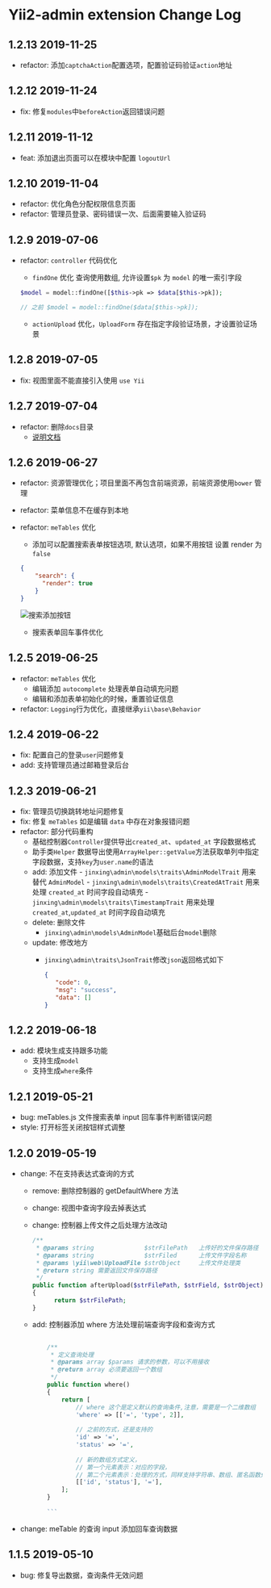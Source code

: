 Yii2-admin extension Change Log
===============================
1.2.13 2019-11-25
-----------------

- refactor: 添加`captchaAction`配置选项，配置验证码验证`action`地址

1.2.12 2019-11-24
-----------------

- fix: 修复`modules`中`beforeAction`返回错误问题

1.2.11 2019-11-12
-----------------

- feat: 添加退出页面可以在模块中配置 `logoutUrl`

1.2.10 2019-11-04
-----------------

- refactor: 优化角色分配权限信息页面
- refactor: 管理员登录、密码错误一次、后面需要输入验证码


1.2.9 2019-07-06
----------------

- refactor: `controller` 代码优化
    - `findOne` 优化 查询使用数组, 允许设置`$pk` 为 `model` 的唯一索引字段
    
    ```php
    $model = model::findOne([$this->pk => $data[$this->pk]);
    
    // 之前 $model = model::findOne($data[$this->pk]);
    ```
    - `actionUpload` 优化，`UploadForm` 存在指定字段验证场景，才设置验证场景

1.2.8 2019-07-05
----------------

- fix: 视图里面不能直接引入使用 `use Yii` 

1.2.7 2019-07-04
----------------

- refactor: 删除`docs`目录
    - [说明文档](https://mylovegy.github.io/yii2-admin/)

1.2.6 2019-06-27
----------------
- refactor: 资源管理优化；项目里面不再包含前端资源，前端资源使用`bower` 管理
- refactor: 菜单信息不在缓存到本地
- refactor: `meTables` 优化
    - 添加可以配置搜索表单按钮选项, 默认选项，如果不用按钮 设置 render 为 `false`
    
    ```json
    {
        "search": {
          "render": true
        }
    }
    ```
    ![搜索添加按钮](https://mylovegy.github.io/yii2-admin/docs/images/metable-search.png)
    - 搜索表单回车事件优化

1.2.5 2019-06-25
----------------

- refactor: `meTables` 优化
    - 编辑添加 `autocomplete` 处理表单自动填充问题
    - 编辑和添加表单初始化的时候，重置验证信息
- refactor: `Logging`行为优化，直接继承`yii\base\Behavior`

1.2.4 2019-06-22
----------------

- fix: 配置自己的登录`user`问题修复
- add: 支持管理员通过邮箱登录后台

1.2.3 2019-06-21
----------------

- fix: 管理员切换跳转地址问题修复
- fix: 修复 `meTables` 如是编辑 `data` 中存在对象报错问题
- refactor: 部分代码重构
    - 基础控制器`Controller`提供导出`created_at`、`updated_at` 字段数据格式
    - 助手类`Helper` 数据导出使用`ArrayHelper::getValue`方法获取单列中指定字段数据，支持`key`为`user.name`的语法
    - add: 添加文件
            - `jinxing\admin\models\traits\AdminModelTrait` 用来替代 `AdminModel`
            - `jinxing\admin\models\traits\CreatedAtTrait` 用来处理 `created_at` 时间字段自动填充
            - `jinxing\admin\models\traits\TimestampTrait` 用来处理 `created_at`,`updated_at` 时间字段自动填充
    - delete: 删除文件
        - `jinxing\admin\models\AdminModel`基础后台`model`删除
    - update: 修改地方
        - `jinxing\admin\traits\JsonTrait`修改`json`返回格式如下
            
            ```json
            {
               "code": 0,
               "msg": "success",
               "data": []
            }
            ```
    
1.2.2 2019-06-18
----------------

- add: 模块生成支持跟多功能
    - 支持生成`model`
    - 支持生成`where`条件

1.2.1 2019-05-21
----------------

- bug: meTables.js 文件搜索表单 input 回车事件判断错误问题
- style: 打开标签关闭按钮样式调整  

1.2.0 2019-05-19
----------------

- change: 不在支持表达式查询的方式
    - remove: 删除控制器的 getDefaultWhere 方法
    - change: 视图中查询字段去掉表达式
    - change: 控制器上传文件之后处理方法改动
        ```php
        /**
         * @params string              $strFilePath   上传好的文件保存路径
         * @params string              $strFiled      上传文件字段名称
         * @params \yii\web\UploadFile $strObject     上传文件处理类
         * @return string 需要返回文件保存路径
         */
        public function afterUpload($strFilePath, $strField, $strObject)
        {
              return $strFilePath;
        }
    
        ```
    - add: 控制器添加 where 方法处理前端查询字段和查询方式
        
        ```php
              
            /**
             * 定义查询处理
             * @params array $params 请求的参数，可以不用接收
             * @return array 必须要返回一个数组
             */
            public function where()
            {
                return [
                    // where 这个是定义默认的查询条件,注意，需要是一个二维数组
                    'where' => [['=', 'type', 2]],
                    
                    // 之前的方式，还是支持的
                    'id' => '=',
                    'status' => '=',
                    
                    // 新的数组方式定义，
                    // 第一个元素表示：对应的字段，
                    // 第二个元素表示：处理的方式，同样支持字符串、数组、匿名函数处理方式
                    [['id', 'status'], '='],
                ];
            }
          
            ```
    
- change: meTable 的查询 input 添加回车查询数据

1.1.5   2019-05-10
------------------

- bug: 修复导出数据，查询条件无效问题   